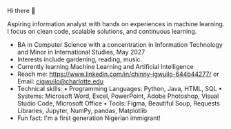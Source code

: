  Hi there 👋

Aspiring information analyst with hands on experiences in machine learning. I focus on clean code, scalable solutions, and continuous learning.
- BA in Computer Science with a concentration in Information Technology and Minor in International Studies, May 2027
- Interests include gardening, reading, music.
- Currently learning Machine Learning and Artificial Intelligence
- Reach me: https://www.linkedin.com/in/chinny-igwuilo-644b44277/ or Email: cigwuilo@charlotte.edu
- Technical skills: 
•	Programming Languages: Python, Java, HTML, SQL
•	Systems: Microsoft Word, Excel, PowerPoint, Adobe Photoshop, Visual Studio Code, Microsoft Office
•	Tools: Figma, Beautiful Soup, Requests Libraries, Jupyter, NumPy, pandas, Matplotlib
- Fun fact: I'm a first generation Nigerian immigrant!

<!--
**ChinnyIgwuilo/ChinnyIgwuilo** is a ✨ _special_ ✨ repository because its `README.md` (this file) appears on your GitHub profile.

Here are some ideas to get you started:
Aspiring information analyst with hands on experiences in machine learning. I focus on clean code, scalable solutions, and continuous learning.
- BA in Computer Science with a concentration in Information Technology and Minor in International Studies, May 2027
- Interests include gardening, reading, music.
- Currently learning Machine Learning and Artificial Intelligence
- Reach me: https://www.linkedin.com/in/chinny-igwuilo-644b44277/
- Technical skills: 
•	Programming Languages: Python, Java, HTML, SQL
•	Systems: Microsoft Word, Excel, PowerPoint, Adobe Photoshop, Visual Studio Code, Microsoft Office
•	Tools: Figma, Beautiful Soup, Requests Libraries, Jupyter, NumPy, pandas, Matplotlib
- Fun fact: I'm a first generation Nigerian immigrant!
